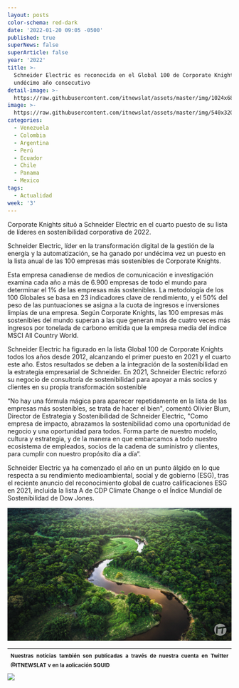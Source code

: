 ```yaml
---
layout: posts
color-schema: red-dark
date: '2022-01-20 09:05 -0500'
published: true
superNews: false
superArticle: false
year: '2022'
title: >-
  Schneider Electric es reconocida en el Global 100 de Corporate Knights por
  undécimo año consecutivo
detail-image: >-
  https://raw.githubusercontent.com/itnewslat/assets/master/img/1024x680/naturaleza-rio-g.jpg
image: >-
  https://raw.githubusercontent.com/itnewslat/assets/master/img/540x320/naturaleza-rio-p.jpg
categories:
  - Venezuela
  - Colombia
  - Argentina
  - Perú
  - Ecuador
  - Chile
  - Panama
  - Mexico
tags:
  - Actualidad
week: '3'
---
```

Corporate Knights situó a Schneider Electric en el cuarto puesto de su lista de líderes en sostenibilidad corporativa de 2022.

Schneider Electric, líder en la transformación digital de la gestión de la energía y la automatización, se ha ganado por undécima vez un puesto en la lista anual de las 100 empresas más sostenibles de Corporate Knights.

Esta empresa canadiense de medios de comunicación e investigación examina cada año a más de 6.900 empresas de todo el mundo para determinar el 1% de las empresas más sostenibles. La metodología de los 100 Globales se basa en 23 indicadores clave de rendimiento, y el 50% del peso de las puntuaciones se asigna a la cuota de ingresos e inversiones limpias de una empresa. Según Corporate Knights, las 100 empresas más sostenibles del mundo superan a las que generan más de cuatro veces más ingresos por tonelada de carbono emitida que la empresa media del índice MSCI All Country World.

Schneider Electric ha figurado en la lista Global 100 de Corporate Knights todos los años desde 2012, alcanzando el primer puesto en 2021 y el cuarto este año. Estos resultados se deben a la integración de la sostenibilidad en la estrategia empresarial de Schneider. En 2021, Schneider Electric reforzó su negocio de consultoría de sostenibilidad para apoyar a más socios y clientes en su propia transformación sostenible

“No hay una fórmula mágica para aparecer repetidamente en la lista de las empresas más sostenibles, se trata de hacer el bien", comentó Olivier Blum, Director de Estrategia y Sostenibilidad de Schneider Electric, "Como empresa de impacto, abrazamos la sostenibilidad como una oportunidad de negocio y una oportunidad para todos. Forma parte de nuestro modelo, cultura y estrategia, y de la manera en que embarcamos a todo nuestro ecosistema de empleados, socios de la cadena de suministro y clientes, para cumplir con nuestro propósito día a día”.

Schneider Electric ya ha comenzado el año en un punto álgido en lo que respecta a su rendimiento medioambiental, social y de gobierno (ESG), tras el reciente anuncio del reconocimiento global de cuatro calificaciones ESG en 2021, incluida la lista A de CDP Climate Change o el Índice Mundial de Sostenibilidad de Dow Jones.

![](https://raw.githubusercontent.com/itnewslat/assets/master/img/540x320/naturaleza-rio-p.jpg)

<table style="height: 42px;" width="569">
<tbody>
<tr>
<td style="text-align: justify;"><sub><strong>Nuestras noticias también son publicadas a través de nuestra cuenta en Twitter <a href="https://twitter.com/itnewslat?lang=es">@ITNEWSLAT</a> y en la aplicación <a href="https://squidapp.co/en/">SQUID</a></strong></sub></td>
</tr>
</tbody>
</table>

<img src="https://tracker.metricool.com/c3po.jpg?hash=56f88a41e39ab42c063cc51676587a04"/>